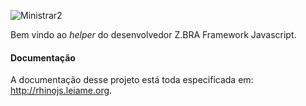 ![Ministrar2](https://raw.githubusercontent.com/zbraestudio/zbra.framework.javascript/master/doc/logo.png)

Bem vindo ao *helper* do desenvolvedor Z.BRA Framework Javascript.

#### Documentação
A documentação desse projeto está toda especificada em: http://rhinojs.leiame.org.
